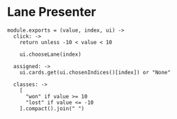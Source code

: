 Lane Presenter
==============

    module.exports = (value, index, ui) ->
      click: ->
        return unless -10 < value < 10

        ui.chooseLane(index)

      assigned: ->
        ui.cards.get(ui.chosenIndices()[index]) or "None"

      classes: ->
        [
          "won" if value >= 10
          "lost" if value <= -10
        ].compact().join(" ")

